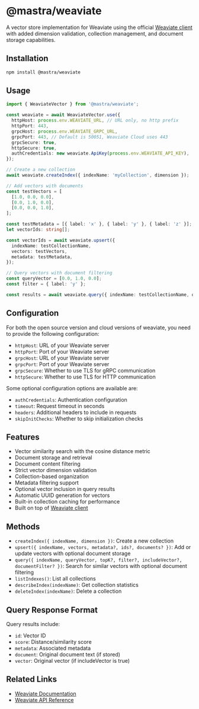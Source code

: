 # @mastra/weaviate

A vector store implementation for Weaviate using the official [Weaviate client](https://www.npmjs.com/package/weaviate-client) with added dimension validation, collection management, and document storage capabilities.

## Installation

```bash
npm install @mastra/weaviate
```

## Usage

```typescript
import { WeaviateVector } from '@mastra/weaviate';

const weaviate = await WeaviateVector.use({
  httpHost: process.env.WEAVIATE_URL, // URL only, no http prefix
  httpPort: 443,
  grpcHost: process.env.WEAVIATE_GRPC_URL,
  grpcPort: 443, // Default is 50051, Weaviate Cloud uses 443
  grpcSecure: true,
  httpSecure: true,
  authCredentials: new weaviate.ApiKey(process.env.WEAVIATE_API_KEY),
});

// Create a new collection
await weaviate.createIndex({ indexName: 'myCollection', dimension });

// Add vectors with documents
const testVectors = [
  [1.0, 0.0, 0.0],
  [0.0, 1.0, 0.0],
  [0.0, 0.0, 1.0],
];

const testMetadata = [{ label: 'x' }, { label: 'y' }, { label: 'z' }];
let vectorIds: string[];

const vectorIds = await weaviate.upsert({
  indexName: testCollectionName,
  vectors: testVectors,
  metadata: testMetadata,
});

// Query vectors with document filtering
const queryVector = [0.0, 1.0, 0.0];
const filter = { label: 'y' };

const results = await weaviate.query({ indexName: testCollectionName, queryVector, topK: 1, filter });
```

## Configuration

For both the open source version and cloud versions of weaviate, you need to provide the following configuration:

- `httpHost`: URL of your Weaviate server
- `httpPort`: Port of your Weaviate server
- `grpcHost`: URL of your Weaviate server
- `grpcPort`: Port of your Weaviate server
- `grpcSecure`: Whether to use TLS for gRPC communication
- `httpSecure`: Whether to use TLS for HTTP communication

Some optional configuration options are available are:

- `authCredentials`: Authentication configuration
- `timeout`: Request timeout in seconds
- `headers`: Additional headers to include in requests
- `skipInitChecks`: Whether to skip initialization checks

## Features

- Vector similarity search with the cosine distance metric
- Document storage and retrieval
- Document content filtering
- Strict vector dimension validation
- Collection-based organization
- Metadata filtering support
- Optional vector inclusion in query results
- Automatic UUID generation for vectors
- Built-in collection caching for performance
- Built on top of [Weaviate client](https://www.npmjs.com/package/weaviate-client)

## Methods

- `createIndex({ indexName, dimension })`: Create a new collection
- `upsert({ indexName, vectors, metadata?, ids?, documents? })`: Add or update vectors with optional document storage
- `query({ indexName, queryVector, topK?, filter?, includeVector?, documentFilter? })`: Search for similar vectors with optional document filtering
- `listIndexes()`: List all collections
- `describeIndex(indexName)`: Get collection statistics
- `deleteIndex(indexName)`: Delete a collection

## Query Response Format

Query results include:

- `id`: Vector ID
- `score`: Distance/similarity score
- `metadata`: Associated metadata
- `document`: Original document text (if stored)
- `vector`: Original vector (if includeVector is true)

## Related Links

- [Weaviate Documentation](https://weaviate.io/developers/weaviate/client-libraries/typescript/typescript-v3)
- [Weaviate API Reference](https://weaviate.io/developers/weaviate/api/rest)
